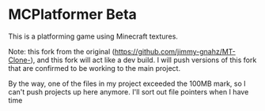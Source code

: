 # MCPlatformer Beta
This is a platforming game using Minecraft textures.

Note: this fork from the original (https://github.com/jimmy-gnahz/MT-Clone-), and this fork will act like a dev build. I will push versions of this fork that are confirmed to be working to the main project. 

By the way, one of the files in my project exceeded the 100MB mark, so I can't push projects up here anymore. I'll sort out file pointers when I have time
